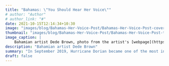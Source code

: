 ```yaml
---
title: "Bahamas: \"You Should Hear Her Voice\""
# author: "Author"
# author_link: "#"
date: 2021-10-15T12:14:34+10:30
image: "images/blog/Bahamas-Her-Voice-Post/Bahamas-Her-Voice-Post-cover.png"
thumbnail: "images/blog/Bahamas-Her-Voice-Post/Bahamas-Her-Voice-Post-thumb.png"
image_caption: |
    Bahamian artist Dede Brown, photo from the artist's [webpage](https://www.dedebrown.com/)
description: "Bahamian artist Dede Brown"
summary: "In September 2019, Hurricane Dorian became one of the most intense storms to ever hit the Atlantic and the greatest natural disaster to ever make landfall on the islands of The Bahamas."
draft: false
---
```


